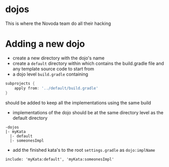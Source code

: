 dojos
=====

This is where the Novoda team do all their hacking

# Adding a new dojo

- create a new directory with the dojo's name
- create a `default` directory within which contains the build.gradle file and any template source code to start from
- a dojo level `build.gradle` containing 

```groovy
subprojects {
	apply from: '../default/build.gradle'
}
```
should be added to keep all the implementations using the same build

- implementations of the dojo should be at the same directory level as the default directory
 
```
-dojos
|- myKata
  |- default
  |- someonesImpl
```

- add the finished kata's to the root `settings.gradle` as `dojo:implName`

```
include: 'myKata:default', 'myKata:someonesImpl'
```
